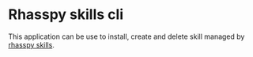 # Rhasspy skills cli
This application can be use to install, create and delete skill managed by [rhasspy skills](https://github.com/razzo04/rhasspy-skills).

